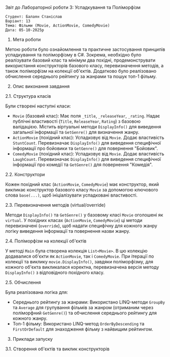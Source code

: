 Звіт до Лабораторної роботи 3: Успадкування та Поліморфізм

	Студент: Балаян Станіслав
	Варіант: 13
	Тема: Фільми (Movie, ActionMovie, ComedyMovie)
	Дата: 05-10-2025р

1. Мета роботи

Метою роботи було ознайомлення та практичне застосування принципів успадкування та поліморфізму в C#. Зокрема, необхідно було реалізувати базовий клас та мінімум два похідні, продемонструвати використання конструкторів базового класу, перевизначення методів, а також поліморфізм на колекції об'єктів. Додатково було реалізовано обчислення середнього рейтингу за жанрами та пошук топ-1 фільму.

2. Опис виконання завдання

2.1. Структура класів

Були створені наступні класи:
- `Movie` (базовий клас): Має поля `_title`, `_releaseYear`, `_rating`. Надає публічні властивості (`Title`, `ReleaseYear`, `Rating`) з базовою валідацією. Містить віртуальні методи `DisplayInfo()` для виведення загальної інформації та `GetGenre()` для визначення жанру.
- `ActionMovie` (похідний клас): Успадковує від `Movie`. Додає властивість `StuntCount`. Перевизначає `DisplayInfo()` для виведення специфічної інформації про бойовики та `GetGenre()` для повернення "Бойовик".
- `ComedyMovie` (похідний клас): Успадковує від `Movie`. Додає властивість `LaughCount`. Перевизначає `DisplayInfo()` для виведення специфічної інформації про комедії та `GetGenre()` для повернення "Комедія".

2.2. Конструктори

Кожен похідний клас (`ActionMovie`, `ComedyMovie`) має конструктор, який викликає конструктор базового класу `Movie` за допомогою ключового слова `base(...)`, щоб ініціалізувати успадковані властивості.

2.3. Перевизначення методів (virtual/override)

Методи `DisplayInfo()` та `GetGenre()` у базовому класі `Movie` оголошені як `virtual`. У похідних класах (`ActionMovie`, `ComedyMovie`) ці методи перевизначені (`override`), щоб надати специфічну для кожного жанру логіку виведення інформації та повернення назви жанру.

2.4. Поліморфізм на колекції об'єктів

У методі `Main` була створена колекція `List<Movie>`. В цю колекцію додавалися об'єкти як `ActionMovie`, так і `ComedyMovie`. При ітерації по колекції та виклику `movie.DisplayInfo()`, завдяки поліморфізму, для кожного об'єкта викликалася коректна, перевизначена версія методу `DisplayInfo()` з відповідного похідного класу.

2.5. Обчислення

Була реалізована логіка для:
- Середнього рейтингу за жанрами: Використано LINQ-методи `GroupBy` та `Average` для групування фільмів за жанром (отриманим через поліморфний `GetGenre()`) та обчислення середнього рейтингу для кожного жанру.
- Топ-1 фільму: Використано LINQ-метод `OrderByDescending` та `FirstOrDefault` для знаходження фільму з найвищим рейтингом.

3. Приклади запуску

3.1. Створення об'єктів та виклик конструкторів
